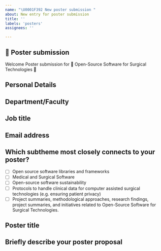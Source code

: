 ```yaml
---
name: "\U0001F392 New poster submission " 
about: New entry for poster submission
title: ''
labels: 'posters'
assignees: ''

---
```

	
## :school_satchel: Poster submission
Welcome Poster submission for 🎒 Open-Source Software for Surgical Technologies :tada:	 

## Personal Details
<!--Add full name of lead authors-->

## Department/Faculty
<!--Add deparment and faculty-->

## Job title
<!--Add job title-->

## Email address
<!--Add email address-->

## Which subtheme most closely connects to your poster?
* [ ] Open source software libraries and frameworks
* [ ] Medical and Surgical Software
* [ ] Open-source software sustainability
* [ ] Protocols to handle clinical data for computer assisted surgical technologies (e.g. ensuring patient privacy)
* [ ] Project summaries, methodological approaches, research findings, project summaries, and initiatives related to Open-Source Software for Surgical Technologies.

## Poster title
<!--Add poster title -->

## Briefly describe your poster proposal
<!--Add 100 to 200 words abstract of your poster proposal-->

